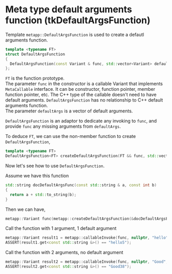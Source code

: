 [//]: # (Auto generated file, don't modify this file.)

# Meta type default arguments function (tkDefaultArgsFunction)

Template `metapp::DefaultArgsFunction` is used to create a defautl arguments function.  

```c++
template <typename FT>
struct DefaultArgsFunction
{
  DefaultArgsFunction(const Variant & func, std::vector<Variant> defaultArgs);
};
```
`FT` is the function prototype.  
The parameter `func` in the constructor is a callable Variant that implements `MetaCallable` interface.
It can be constructor, function pointer, member function pointer, etc. The C++ type of the callable doesn't
need to have default arguments. `DefaultArgsFunction` has no relationship to C++ default arguments function.  
The parameter `defaultArgs` is a vector of default arguments.  

`DefaultArgsFunction` is an adaptor to dedicate any invoking to `func`, and provide `func` any missing arguments from `defaultArgs`.

To deduce `FT`, we can use the non-member function to create `DefaultArgsFunction`,  

```c++
template <typename FT>
DefaultArgsFunction<FT> createDefaultArgsFunction(FT && func, std::vector<Variant> defaultArgs);
```

Now let's see how to use `DefaultArgsFunction`.

Assume we have this function

```c++
std::string docDefaultArgsFunc(const std::string & a, const int b)
{
  return a + std::to_string(b);
}
```

Then we can have,

```c++
metapp::Variant func(metapp::createDefaultArgsFunction(&docDefaultArgsFunc, { 5 }));
```

Call the function with 1 argument, 1 default argument

```c++
metapp::Variant result1 = metapp::callableInvoke(func, nullptr, "hello");
ASSERT(result1.get<const std::string &>() == "hello5");
```

Call the function with 2 arguments, no default argument

```c++
metapp::Variant result2 = metapp::callableInvoke(func, nullptr, "Good", 38);
ASSERT(result2.get<const std::string &>() == "Good38");
```